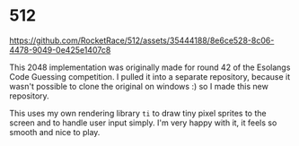 # 512

https://github.com/RocketRace/512/assets/35444188/8e6ce528-8c06-4478-9049-0e425e1407c8

This 2048 implementation was originally made for round 42 of the Esolangs Code 
Guessing competition. I pulled it into a separate repository, because it wasn't 
possible to clone the original on windows :) so I made this new repository.

This uses my own rendering library `ti` to draw tiny pixel sprites to the screen
and to handle user input simply. I'm very happy with it, it feels so smooth and nice to play.
